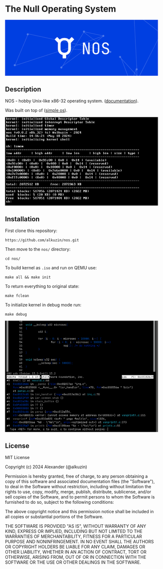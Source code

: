 # The Null Operating System

<img src="res/nos_banner.png">

## Description

NOS - hobby Unix-like x86-32 operating system. ([documentation](docs/README.md)).

Was built on top of ([simple os](https://github.com/alkuzin/simple-os)).

<img src="res/nos_v0_0_2.png">

## Installation

First clone this repository:
```console
https://github.com/alkuzin/nos.git
```

Then move to the `nos/` directory:
```console
cd nos/
```

To build kernel as `.iso` and run on QEMU use:
```console
make all && make init
```

To return everything to original state:
```console
make fclean
```

To initialize kernel in debug mode run:
```console
make debug
```
<img src="res/nos_debug.png">


## License

MIT License

Copyright (c) 2024 Alexander (@alkuzin)

Permission is hereby granted, free of charge, to any person obtaining a copy
of this software and associated documentation files (the "Software"), to deal
in the Software without restriction, including without limitation the rights
to use, copy, modify, merge, publish, distribute, sublicense, and/or sell
copies of the Software, and to permit persons to whom the Software is
furnished to do so, subject to the following conditions:

The above copyright notice and this permission notice shall be included in all
copies or substantial portions of the Software.

THE SOFTWARE IS PROVIDED "AS IS", WITHOUT WARRANTY OF ANY KIND, EXPRESS OR
IMPLIED, INCLUDING BUT NOT LIMITED TO THE WARRANTIES OF MERCHANTABILITY,
FITNESS FOR A PARTICULAR PURPOSE AND NONINFRINGEMENT. IN NO EVENT SHALL THE
AUTHORS OR COPYRIGHT HOLDERS BE LIABLE FOR ANY CLAIM, DAMAGES OR OTHER
LIABILITY, WHETHER IN AN ACTION OF CONTRACT, TORT OR OTHERWISE, ARISING FROM,
OUT OF OR IN CONNECTION WITH THE SOFTWARE OR THE USE OR OTHER DEALINGS IN THE
SOFTWARE.